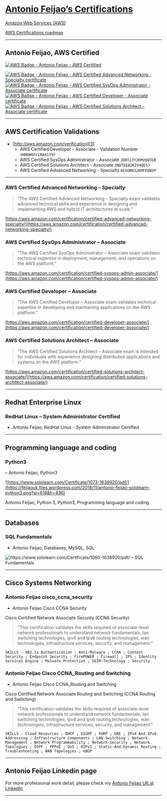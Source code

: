# [Antonio Feijao’s Certifications](https://www.antoniocloud.com "Antonio Feijao’s Certifications")

[Amazon Web Services (AWS)](https://aws.amazon.com/ "Amazon Web Services (AWS)")

[AWS Certifications roadmap](https://aws.amazon.com/certification/#roadmap "AWS Certifications roadmap")

---

## Antonio Feijao, AWS Certified

[![AWS Badge - Antonio Feijao - AWS Certified][1]][2]

[1]: https://feijaouk.files.wordpress.com/2018/11/aws_certified_logo_1176x600_color.png?w=308&h=44 "Antonio Feijao UK, AWS Certified"
[2]: https://www.antoniocloud.com "Antonio Cloud, Antonio Feijao UK webpage"

[![AWS Badge - Antonio Feijao - AWS Certified Advanced Networking - Specialty certificate][3]][4]
[![AWS Badge - Antonio Feijao - AWS Certified SysOps Administrator - Associate certificate][5]][6]
[![AWS Badge - Antonio Feijao - AWS Certified Developer - Associate certificate][7]][8]
[![AWS Badge - Antonio Feijao - AWS Certified Solutions Architect - Associate certificate][9]][10]


[3]: https://www.antoniocloud.com/images/thumbnails/Antonio-Feijao-AWS-Certified-Advanced-Networking-Specialty.png "Antonio Feijao UK, aws-certified-advanced-networking-specialty-certificated"
[4]: https://www.certmetrics.com/amazon/public/badge.aspx?i=6&t=c&d=2018-11-20&ci=AWS00280650

[5]: https://www.antoniocloud.com/images/thumbnails/Antonio-Feijao-AWS-Certified-SysOps-Administrator-Associate.png "Antonio Feijao UK, aws-certified-sysops-administrator-associate-certificate"
[6]: https://www.certmetrics.com/amazon/public/badge.aspx?i=3&t=c&d=2018-11-21&ci=AWS00280650

[7]: https://www.antoniocloud.com/images/thumbnails/Antonio-Feijao-AWS-Certified-Developer-Associate.png "Antonio Feijao UK, aws-certified-developer-associate-certificate"
[8]: https://www.certmetrics.com/amazon/public/badge.aspx?i=2&t=c&d=2018-01-29&ci=AWS00280650

[9]: https://www.antoniocloud.com/images/thumbnails/Antonio-Feijao-AWS-Certified-Solutions-Architect-Associate.png "Antonio Feijao UK, aws-certified-solutions-architect-associate-certificate"
[10]: https://www.certmetrics.com/amazon/public/badge.aspx?i=1&t=c&d=2017-07-17&ci=AWS00280650


---

## AWS Certification Validations

- [http://aws.amazon.com/verification][3]
  - AWS Certified Developer - Associate - Validation Number `3HNDW6FCLM441Y5F`
  - AWS Certified SysOps Administrator - Associate `JDRY2JY2KMVQQTGB`
  - AWS Certified Solutions Architect - Associate `ZNDTEEB2K2V4QES7`
  - AWS Certified Advanced Networking - Specialty `8CXGM032KMFEQWSP`

[3]: http://aws.amazon.com/verification "AWS Certification Validations"

---

### AWS Certified Advanced Networking – Specialty

> “The AWS Certified Advanced Networking – Specialty exam validates advanced technical skills and experience in designing and implementing AWS and hybrid IT architectures at scale.”

[https://aws.amazon.com/certification/certified-advanced-networking-specialty/](https://aws.amazon.com/certification/certified-advanced-networking-specialty/)


### AWS Certified SysOps Administrator – Associate

> “The AWS Certified SysOps Administrator – Associate exam validates technical expertise in deployment, management, and operations on the AWS platform.”

[https://aws.amazon.com/certification/certified-sysops-admin-associate/](https://aws.amazon.com/certification/certified-sysops-admin-associate/)


### AWS Certified Developer – Associate
> “The AWS Certified Developer – Associate exam validates technical expertise in developing and maintaining applications on the AWS platform.”

[https://aws.amazon.com/certification/certified-developer-associate/](https://aws.amazon.com/certification/certified-developer-associate/)


### AWS Certified Solutions Architect – Associate

> “The AWS Certified Solutions Architect – Associate exam is intended for individuals with experience designing distributed applications and systems on the AWS platform.”

[https://aws.amazon.com/certification/certified-solutions-architect-associate/](https://aws.amazon.com/certification/certified-solutions-architect-associate/)

---

## Redhat Enterprise Linux

### RedHat Linux – System Administrator Certified

- Antonio Feijao, RedHat Linux - System Administrator Certified

---

## Programming language and coding

### Python3

– Antonio Feijao, Python3

![https://www.sololearn.com/Certificate/1073-1638920/pdf/](https://feijaouk.files.wordpress.com/2018/11/antonio-feijao-sololearn-python3.png?w=618&h=436)

Antonio Feijao, Python 3, Python3, Programming language and coding

---

## Databases

### SQL Fundamentals

- Antonio Feijao, Databases, MySQL, SQL

![https://www.sololearn.com/Certificate/1060-1638920/pdf/ – SQL Fundamentals](https://feijaouk.files.wordpress.com/2018/11/antonio-feijao-sololearn-sql-fundamentals.png?w=618&h=437)


---

## Cisco Systems Networking

### Antonio Feijao cisco_ccna_security
- Antonio Feijao Cisco CCNA Security

Cisco Certified Network Associate Security (CCNA Security)

> "This certification validates the skills required of associate-level network professionals to understand network fundamentals, lan switching technologies, ipv4 and ipv6 routing technologies, wan technologies, infrastructure services, security, and management."

```
SKILLS - 802.1x Authentication ; Anti-Malware ; CCNA ; Content Security ; Endpoint Security ; FirePOWER ; Firewall ; IPS ; Identity Services Engine ; Malware Protection ; SEIM-Technology ; Security
```


### Antonio Feijao Cisco CCNA_Routing and Switching
- Antonio Feijao Cisco CCNA_Routing and Switching

Cisco Certified Network Associate Routing and Switching (CCNA Routing and Switching)

> "This certification validates the skills required of associate-level network professionals to understand network fundamentals, lan switching technologies, ipv4 and ipv6 routing technologies, wan technologies, infrastructure services, security, and management."

```
SKILLS - Cloud Resources ; DHCP ; EIGRP ; FHRP ; GRE ; IPv4 And IPv6 Addressing ; Infrastructure Components ; LAN-Switching ; Network-Management ; Network Programmability ; Network-Security ; Network Topologies ; OSPF ; PPPoE ; QoS ; RIPv2 ; Static-And-Dynamic Routing ; Troubleshooting ; WAN Topologies ; eBGP
```


---

## Antonio Feijao Linkedin page

For more professional work detail, please check my [Antonio Feijao UK at LinkedIn](https://www.linkedin.com/in/antoniofeijaouk/)

---

